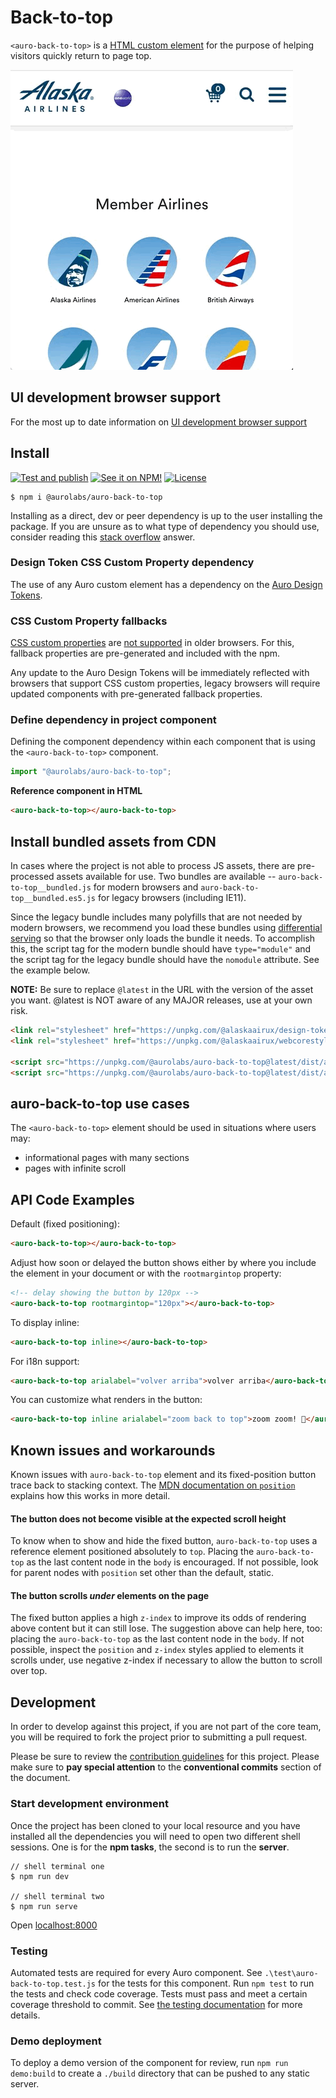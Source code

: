 # Back-to-top

`<auro-back-to-top>` is a [HTML custom element](https://developer.mozilla.org/en-US/docs/Web/Web_Components/Using_custom_elements) for the purpose of helping visitors quickly return to page top.

![demo showing the button scroll into view and button click to return to top](docs/demo_auro-back-to-top.GIF)

## UI development browser support

For the most up to date information on [UI development browser support](https://auro.alaskaair.com/support/browsersSupport)

## Install

[![Test and publish](https://github.com/AlaskaAirlines/auro-back-to-top/actions/workflows/testPublish.yml/badge.svg?branch=main)](https://github.com/AlaskaAirlines/auro-back-to-top/actions/workflows/testPublish.yml)
[![See it on NPM!](https://img.shields.io/npm/v/@aurolabs/auro-back-to-top?style=for-the-badge&color=orange)](https://www.npmjs.com/package/@aurolabs/auro-back-to-top)
[![License](https://img.shields.io/npm/l/@aurolabs/auro-back-to-top?color=blue&style=for-the-badge)](https://www.apache.org/licenses/LICENSE-2.0)

```shell
$ npm i @aurolabs/auro-back-to-top
```

Installing as a direct, dev or peer dependency is up to the user installing the package. If you are unsure as to what type of dependency you should use, consider reading this [stack overflow](https://stackoverflow.com/questions/18875674/whats-the-difference-between-dependencies-devdependencies-and-peerdependencies) answer.

### Design Token CSS Custom Property dependency

The use of any Auro custom element has a dependency on the [Auro Design Tokens](https://auro.alaskaair.com/getting-started/developers/design-tokens).

### CSS Custom Property fallbacks

[CSS custom properties](https://developer.mozilla.org/en-US/docs/Web/CSS/Using_CSS_custom_properties) are [not supported](https://auro.alaskaair.com/support/custom-properties) in older browsers. For this, fallback properties are pre-generated and included with the npm.

Any update to the Auro Design Tokens will be immediately reflected with browsers that support CSS custom properties, legacy browsers will require updated components with pre-generated fallback properties.

### Define dependency in project component

Defining the component dependency within each component that is using the `<auro-back-to-top>` component.

```javascript
import "@aurolabs/auro-back-to-top";
```

**Reference component in HTML**

```html
<auro-back-to-top></auro-back-to-top>
```

## Install bundled assets from CDN

In cases where the project is not able to process JS assets, there are pre-processed assets available for use. Two bundles are available -- `auro-back-to-top__bundled.js` for modern browsers and `auro-back-to-top__bundled.es5.js` for legacy browsers (including IE11).

Since the legacy bundle includes many polyfills that are not needed by modern browsers, we recommend you load these bundles using [differential serving](https://philipwalton.com/articles/deploying-es2015-code-in-production-today/) so that the browser only loads the bundle it needs. To accomplish this, the script tag for the modern bundle should have `type="module"` and the script tag for the legacy bundle should have the `nomodule` attribute. See the example below.

**NOTE:** Be sure to replace `@latest` in the URL with the version of the asset you want. @latest is NOT aware of any MAJOR releases, use at your own risk.

```html
<link rel="stylesheet" href="https://unpkg.com/@alaskaairux/design-tokens@latest/dist/tokens/CSSCustomProperties.css" />
<link rel="stylesheet" href="https://unpkg.com/@alaskaairux/webcorestylesheets@latest/dist/bundled/essentials.css" />

<script src="https://unpkg.com/@aurolabs/auro-back-to-top@latest/dist/auro-back-to-top__bundled.js" type="module"></script>
<script src="https://unpkg.com/@aurolabs/auro-back-to-top@latest/dist/auro-back-to-top__bundled.es5.js" nomodule></script>
```

## auro-back-to-top use cases

The `<auro-back-to-top>` element should be used in situations where users may:

* informational pages with many sections
* pages with infinite scroll

## API Code Examples

Default (fixed positioning):

```html
<auro-back-to-top></auro-back-to-top>
```

Adjust how soon or delayed the button shows either by where you include the element in your document or with the `rootmargintop` property:

```html
<!-- delay showing the button by 120px -->
<auro-back-to-top rootmargintop="120px"></auro-back-to-top>
```

To display inline:

```html
<auro-back-to-top inline></auro-back-to-top>
```

For i18n support:

```html
<auro-back-to-top arialabel="volver arriba">volver arriba</auro-back-to-top>
```

You can customize what renders in the button:

```html
<auro-back-to-top inline arialabel="zoom back to top">zoom zoom! 🚀</auro-back-to-top>
```

## Known issues and workarounds

Known issues with `auro-back-to-top` element and its fixed-position button trace back to stacking context. The [MDN documentation on `position`](https://developer.mozilla.org/en-US/docs/Web/CSS/position) explains how this works in more detail.

#### **The button does not become visible at the expected scroll height**

To know when to show and hide the fixed button, `auro-back-to-top` uses a reference element positioned absolutely to `top`. Placing the `auro-back-to-top` as the last content node in the `body` is encouraged. If not possible, look for parent nodes with `position` set other than the default, static. 

#### **The button scrolls _under_ elements on the page**

The fixed button applies a high `z-index` to improve its odds of rendering above content but it can still lose. The suggestion above can help here, too: placing the `auro-back-to-top` as the last content node in the `body`. If not possible, inspect the `position` and `z-index` styles applied to elements it scrolls under, use negative z-index if necessary to allow the button to scroll over top.

## Development

In order to develop against this project, if you are not part of the core team, you will be required to fork the project prior to submitting a pull request.

Please be sure to review the [contribution guidelines](https://auro.alaskaair.com/getting-started/developers/contributing) for this project. Please make sure to **pay special attention** to the **conventional commits** section of the document.

### Start development environment

Once the project has been cloned to your local resource and you have installed all the dependencies you will need to open two different shell sessions. One is for the **npm tasks**, the second is to run the **server**.

```shell
// shell terminal one
$ npm run dev

// shell terminal two
$ npm run serve
```

Open [localhost:8000](http://localhost:8000/)

### Testing
Automated tests are required for every Auro component. See `.\test\auro-back-to-top.test.js` for the tests for this component. Run `npm test` to run the tests and check code coverage. Tests must pass and meet a certain coverage threshold to commit. See [the testing documentation](https://auro.alaskaair.com/support/tests) for more details.

### Demo deployment

To deploy a demo version of the component for review, run `npm run demo:build` to create a `./build` directory that can be pushed to any static server.
